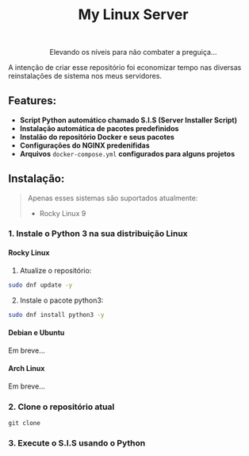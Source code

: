 <h1 align="center"> My Linux Server </h1> <br>
<p align="center">
 Elevando os níveis para não combater a preguiça...
</p>

A intenção de criar esse repositório foi economizar tempo nas diversas reinstalações de sistema nos meus servidores. 

## Features:

- __Script Python automático chamado S.I.S (Server Installer Script)__
- __Instalação automática de pacotes predefinidos__
- __Instalão do repositório Docker e seus pacotes__
- __Configurações do NGINX predenifidas__
- __Arquivos__ ```docker-compose.yml``` __configurados para alguns projetos__

## Instalação:

> Apenas esses sistemas são suportados atualmente:
> - Rocky Linux 9

### 1. Instale o Python 3 na sua distribuição Linux

#### Rocky Linux
1. Atualize o repositório:
```bash
sudo dnf update -y
```
2. Instale o pacote python3:
```bash
sudo dnf install python3 -y
```

#### Debian e Ubuntu
Em breve...


#### Arch Linux
Em breve...

### 2. Clone o repositório atual
```
git clone 
```

### 3. Execute o S.I.S usando o Python
